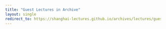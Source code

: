 ```yaml
---
title: "Guest Lectures in Archive"
layout: single
redirect_to: https://shanghai-lectures.github.io/archives/lectures/guest-lectures.html
---
```

